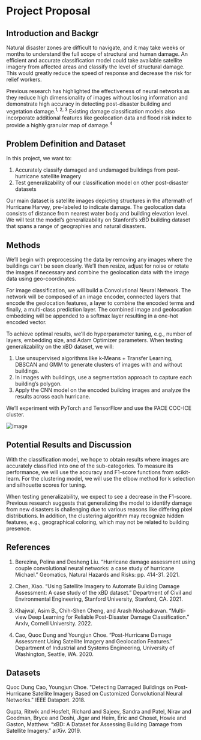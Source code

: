 # Project Proposal

## Introduction and Backgr
Natural disaster zones are difficult to navigate, and it may take weeks or months to understand the full scope of structural and human damage. An efficient and accurate classification model could take available satellite imagery from affected areas and classify the level of structural damage. This would greatly reduce the speed of response and decrease the risk for relief workers. 

Previous research has highlighted the effectiveness of neural networks as they reduce high dimensionality of images without losing information and demonstrate high accuracy in detecting post-disaster building and vegetation damage.<sup>1, 2, 3</sup> Existing damage classification models also incorporate additional features like geolocation data and flood risk index to provide a highly granular map of damage.<sup>4</sup>

## Problem Definition and Dataset

In this project, we want to:

1.	Accurately classify damaged and undamaged buildings from post-hurricane satellite imagery 
2.	Test generalizability of our classification model on other post-disaster datasets

Our main dataset is satellite images depicting structures in the aftermath of Hurricane Harvey, pre-labeled to indicate damage. The geolocation data consists of distance from nearest water body and building elevation level. We will test the model’s generalizability on Stanford’s xBD building dataset that spans a range of geographies and natural disasters.

## Methods

We’ll begin with preprocessing the data by removing any images where the buildings can’t be seen clearly. We’ll then resize, adjust for noise or rotate the images if necessary and combine the geolocation data with the image data using geo-coordinates.

For image classification, we will build a Convolutional Neural Network. The network will be composed of an image encoder, connected layers that encode the geolocation features, a layer to combine the encoded terms and finally, a multi-class prediction layer. The combined image and geolocation embedding will be appended to a softmax layer resulting in a one-hot encoded vector.

To achieve optimal results, we’ll do hyperparameter tuning, e.g., number of layers, embedding size, and Adam Optimizer parameters. When testing generalizability on the xBD dataset, we will:
1. Use unsupervised algorithms like k-Means + Transfer Learning, DBSCAN and GMM to generate clusters of images with and without buildings. 
2. In images with buildings, use a segmentation approach to capture each building’s polygon.
3. Apply the CNN model on the encoded building images and analyze the results across each hurricane.

We’ll experiment with PyTorch and TensorFlow and use the PACE COC-ICE cluster.

![image](https://user-images.githubusercontent.com/95386379/219880890-f71051e4-094b-46a7-afb5-b80021993729.png)

## Potential Results and Discussion

With the classification model, we hope to obtain results where images are accurately classified into one of the sub-categories. To measure its performance, we will use the accuracy and F1-score functions from scikit-learn. For the clustering model, we will use the elbow method for k selection and silhouette scores for tuning.

When testing generalizability, we expect to see a decrease in the F1-score. Previous research suggests that generalizing the model to identify damage from new disasters is challenging due to various reasons like differing pixel distributions. In addition, the clustering algorithm may recognize hidden features, e.g., geographical coloring, which may not be related to building presence.

## References
1. Berezina, Polina and Desheng Liu. “Hurricane damage assessment using couple convolutional neural networks: a case study of hurricane Michael.” Geomatics, Natural Hazards and Risks: pp. 414-31. 2021.

2. Chen, Xiao. “Using Satellite Imagery to Automate Building Damage Assessment: A case study of the xBD dataset.” Department of Civil and Environmental Engineering, Stanford University, Stanford, CA. 2021.

3. Khajwal, Asim B., Chih-Shen Cheng, and Arash Noshadravan. “Multi-view Deep Learning for Reliable Post-Disaster Damage Classification.” ArxIv, Cornell University. 2022.

4. Cao, Quoc Dung and Youngjun Choe. “Post-Hurricane Damage Assessment Using Satellite Imagery and Geolocation Features.” Department of Industrial and Systems Engineering, University of Washington, Seattle, WA. 2020.


## Datasets

Quoc Dung Cao, Youngjun Choe. "Detecting Damaged Buildings on Post-Hurricane Satellite Imagery Based on Customized Convolutional Neural Networks." IEEE Dataport. 2018.

Gupta, Ritwik and Hosfelt, Richard and Sajeev, Sandra and Patel, Nirav and Goodman, Bryce and Doshi, Jigar and Heim, Eric and Choset, Howie and Gaston, Matthew. “xBD: 
A Dataset for Assessing Building Damage from Satellite Imagery.” arXiv. 2019.

